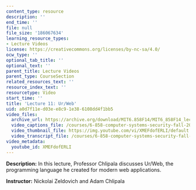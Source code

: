 ```yaml
---
content_type: resource
description: ''
end_time: ''
file: null
file_size: '186067634'
learning_resource_types:
- Lecture Videos
license: https://creativecommons.org/licenses/by-nc-sa/4.0/
ocw_type: ''
optional_tab_title: ''
optional_text: ''
parent_title: Lecture Videos
parent_type: CourseSection
related_resources_text: ''
resource_index_text: ''
resourcetype: Video
start_time: ''
title: 'Lecture 11: Ur/Web'
uid: a0d7f11e-d03e-e8c9-1e38-6108dd4f1bb5
video_files:
  archive_url: https://archive.org/download/MIT6.858F14/MIT6_858F14_lec11_300k.mp4
  video_captions_file: /courses/6-858-computer-systems-security-fall-2014/ffe65596a0e25882a3c5da2600273882_XMEFdofERLI.vtt
  video_thumbnail_file: https://img.youtube.com/vi/XMEFdofERLI/default.jpg
  video_transcript_file: /courses/6-858-computer-systems-security-fall-2014/e38af395701be152fa8672adbd3d5f35_XMEFdofERLI.pdf
video_metadata:
  youtube_id: XMEFdofERLI
---
```


**Description:** In this lecture, Professor Chlipala discusses Ur/Web, the programming language he created for modern web applications.

**Instructor:** Nickolai Zeldovich and Adam Chlipala

